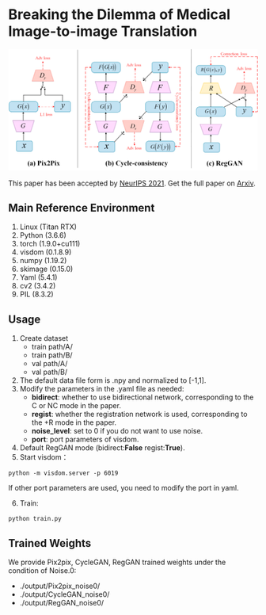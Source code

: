 # Breaking the Dilemma of Medical Image-to-image Translation
![bat](./p2pcycreg.png)

This paper has been accepted by [NeurIPS 2021](https://openreview.net/forum?id=C0GmZH2RnVR&referrer=%5BAuthor%20Console%5D(%2Fgroup%3Fid%3DNeurIPS.cc%2F2021%2FConference%2FAuthors%23your-submissions)).
Get the full paper on [Arxiv](https://arxiv.org/pdf/2110.06465.pdf).

## Main Reference Environment
1. Linux         (Titan RTX)
2. Python        (3.6.6)
3. torch         (1.9.0+cu111)
5. visdom        (0.1.8.9)
6. numpy         (1.19.2)
7. skimage       (0.15.0)
8. Yaml          (5.4.1)
9. cv2           (3.4.2)
10. PIL          (8.3.2)

## Usage
1. Create dataset
   -  train path/A/
   -  train path/B/
   -  val path/A/
   -  val path/B/ 
2. The default data file form is .npy and normalized to [-1,1].
3. Modify the parameters in the .yaml file as needed:
   -  **bidirect**: whether to use bidirectional network, corresponding to the C or NC mode in the paper.
   -  **regist**: whether the registration network is used, corresponding to the +R mode in the paper.
   - **noise_level**: set to 0 if you do not want to use noise.
   - **port**: port parameters of visdom.
4. Default RegGAN mode (bidirect:**False**    regist:**True**).
5. Start visdom：
 ```
python -m visdom.server -p 6019
```
If other port parameters are used, you need to modify the port in yaml.

6. Train:
 ```
python train.py
```
## Trained Weights
We provide Pix2pix, CycleGAN, RegGAN trained weights under the condition of Noise.0:
-  ./output/Pix2pix_noise0/
-  ./output/CycleGAN_noise0/
-  ./output/RegGAN_noise0/

